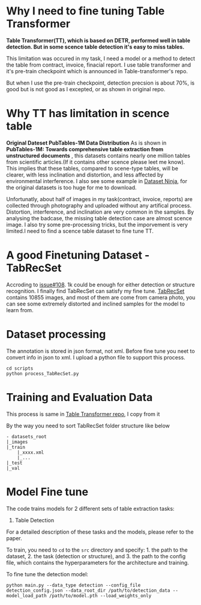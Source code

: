 # Why I need to fine tuning Table Transformer
__Table Transformer(TT), which is based on DETR, performed well in table detection. But in some scence table detection it's easy to miss tables.__

This limitation was occured in my task, I need a model or a method to detect the table from contract, invoice, finacial report. I use table transformer and it's pre-train checkpoint which is announced in Table-transformer's repo.

But when I use the pre-train checkpoint, detection precsion is about 70%, is good but is not good as I excepted, or as shown in original repo.

# Why TT has limitation in scence table
__Original Dateset PubTables-1M Data Distribution__
As is shown in __PubTables-1M: Towards comprehensive table extraction from unstructured documents__ , this datasets contains nearly one million tables from scientific articles.(If it contains other scence please leet me know). This implies that these tables, compared to scene-type tables, will be clearer, with less inclination and distortion, and less affected by environmental interference. I also see some example in [Dataset Ninja](https://datasetninja.com/pubtables-1m#download), for the original datasets is too huge for me to download. 

Unfortunatly, about half of images in my task(contract, invoice, reports) are collected through photography and uploaded without any artifical process. Distortion, interference, and inclination are very common in the samples. By analysing the badcase, the missing table detection case are almost scence image. I also try some pre-processing tricks, but the imporvement is very limited.I need to find a scence table dataset to fine tune TT.

# A good Finetuning Dataset - TabRecSet
Accroding to [issue#108](https://github.com/microsoft/table-transformer/issues/108). 1k could be enough for either detection or structure recognition. I finally find TabRecSet can satisfy my fine tune. [TabRecSet](https://github.com/MaxKinny222/TabRecSet?tab=readme-ov-file) contains 10855 images, and most of them are come from camera photo, you can see some extremely distorted and inclined samples for the model to learn from.

# Dataset processing
The annotation is stored in json format, not xml. Before fine tune you neet to convert info in json to xml. I upload a python file to support this process.
```
cd scripts
python process_TabRecSet.py
```

# Training and Evaluation Data
This process is same in [Table Transformer repo](https://github.com/microsoft/table-transformer), I copy from it 

By the way you need to sort TabRecSet folder structure like below
```
- datasets_root
|_images
|_train
    |_xxxx.xml
    |_...
|_test
|_val
```
# Model Fine tune
The code trains models for 2 different sets of table extraction tasks:

1. Table Detection

For a detailed description of these tasks and the models, please refer to the paper.

To train, you need to ```cd``` to the ```src``` directory and specify: 1. the path to the dataset, 2. the task (detection or structure), and 3. the path to the config file, which contains the hyperparameters for the architecture and training.

To fine tune the detection model:
```
python main.py --data_type detection --config_file detection_config.json --data_root_dir /path/to/detection_data --model_load_path /path/to/model.pth --load_weights_only
```
